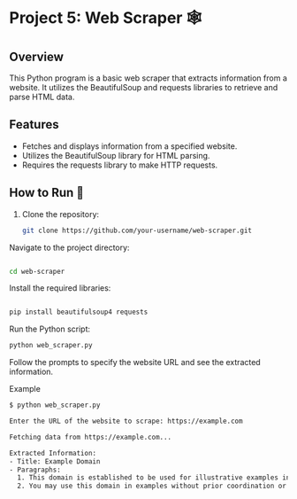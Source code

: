 # Project 5: Web Scraper 🕸️

## Overview

This Python program is a basic web scraper that extracts information from a website. It utilizes the BeautifulSoup and requests libraries to retrieve and parse HTML data.

## Features

- Fetches and displays information from a specified website.
- Utilizes the BeautifulSoup library for HTML parsing.
- Requires the requests library to make HTTP requests.

## How to Run 🚀

1. Clone the repository:

   ```bash
   git clone https://github.com/your-username/web-scraper.git
   ```
Navigate to the project directory:

```bash

cd web-scraper
```
Install the required libraries:
```bash

pip install beautifulsoup4 requests
```
Run the Python script:

```bash
python web_scraper.py
```
Follow the prompts to specify the website URL and see the extracted information.

Example
```bash
$ python web_scraper.py

Enter the URL of the website to scrape: https://example.com

Fetching data from https://example.com...

Extracted Information:
- Title: Example Domain
- Paragraphs:
  1. This domain is established to be used for illustrative examples in documents.
  2. You may use this domain in examples without prior coordination or asking for permission.
``` 
